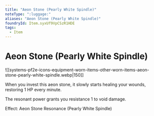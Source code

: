 ```yaml
---
title: "Aeon Stone (Pearly White Spindle)"
noteType: ":luggage:"
aliases: "Aeon Stone (Pearly White Spindle)"
foundryId: Item.syxUf9VpCSzR1HDE
tags:
  - Item
---
```


# Aeon Stone (Pearly White Spindle)
![[systems-pf2e-icons-equipment-worn-items-other-worn-items-aeon-stone-pearly-white-spindle.webp|150]]

When you invest this aeon stone, it slowly starts healing your wounds, restoring 1 HP every minute.

The resonant power grants you resistance 1 to void damage.

Effect: Aeon Stone Resonance (Pearly White Spindle)
